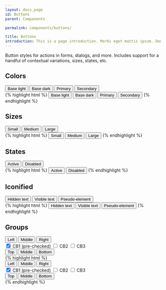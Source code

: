 ```yaml
---
layout: docs_page
id: Buttons
parent: Components

permalink: components/buttons/

title: Buttons
introduction: This is a page introduction. Morbi eget mattis ipsum. Donec massa nibh, bibendum at sit amet ipsum.
---
```


Button styles for actions in forms, dialogs, and more. Includes support for a handful of contextual variations, sizes, states, etc.

## Colors

<div class="demo-example">
  <button class="button button--base-light" type="button"><span>Base light</span></button>
  <button class="button button--base-dark" type="button"><span>Base dark</span></button>
  <button class="button button--primary" type="button"><span>Primary</span></button>
  <button class="button button--secondary" type="button"><span>Secondary</span></button>

  <div class="demo-example__inset">
{% highlight html %}
<button class="button button--base-light" type="button"><span>Base light</span></button>
<button class="button button--base-dark" type="button"><span>Base dark</span></button>
<button class="button button--primary" type="button"><span>Primary</span></button>
<button class="button button--secondary" type="button"><span>Secondary</span></button>
{% endhighlight %}                  
  </div>
</div>

## Sizes

<div class="demo-example">
  <button class="button button--base-light button--small" type="button"><span>Small</span></button>
  <button class="button button--base-light button--medium" type="button"><span>Medium</span></button>
  <button class="button button--base-light button--large" type="button"><span>Large</span></button>

  <div class="demo-example__inset">
{% highlight html %}
<button class="button button--base-light button--small" type="button"><span>Small</span></button>
<button class="button button--base-light button--medium" type="button"><span>Medium</span></button>
<button class="button button--base-light button--large" type="button"><span>Large</span></button>
{% endhighlight %}                  
  </div>
</div>

## States

<div class="demo-example">
  <button class="button button--base-light button--active" type="button"><span>Active</span></button>
  <button class="button button--base-light disabled" type="button"><span>Disabled</span></button>

  <div class="demo-example__inset">
{% highlight html %}
<button class="button button--base-light button--active" type="button"><span>Active</span></button>
<button class="button button--base-light disabled" type="button"><span>Disabled</span></button>
{% endhighlight %}                  
  </div>
</div>

## Iconified

<div class="demo-example">
  <button class="button button--base-light button--text-hidden" type="button"><i class="oam-ds-icon-clock"></i><span>Hidden text</span></button>
  <button class="button button--base-light" type="button"><i class="oam-ds-icon-clock"></i> <span>Visible text</span></button>
  <button class="button button--base-light button--icon" type="button"></i><span>Pseudo-element</span></button>

  <div class="demo-example__inset">
{% highlight html %}
<button class="button button--base-light button--text-hidden" type="button"><i class="oam-ds-icon-clock"></i><span>Hidden text</span></button>
<button class="button button--base-light" type="button"><i class="oam-ds-icon-clock"></i> <span>Visible text</span></button>
<button class="button button--base-light button--icon" type="button"></i><span>Pseudo-element</span></button>
{% endhighlight %}                  
  </div>
</div>

## Groups

<div class="demo-example">

  <div class="button-group button-group--horizontal" role="group" aria-label="...">
    <button class="button button--base-light button--active" type="button"><span>Left</span></button>
    <button class="button button--base-light" type="button"><span>Middle</span></button>
    <button class="button button--base-light" type="button"><span>Right</span></button>
  </div>

  <div class="button-group button-group--large button-group--horizontal">
    <label class="button button--base-light button--active" for="option-1">
      <input type="checkbox" id="option-1" checked=""> CB1 (pre-checked)
    </label>
    <label class="button button--base-light" for="option-2">
      <input type="checkbox" id="option-2"> CB2
    </label>
    <label class="button button--base-light" for="option-3">
      <input type="checkbox" id="option-3"> CB3
    </label>
  </div>

  <div class="button-group button-group--vertical" role="group" aria-label="...">
    <button class="button button--base-light" type="button"><span>Top</span></button>
    <button class="button button--base-light" type="button"><span>Middle</span></button>
    <button class="button button--base-light" type="button"><span>Bottom</span></button>
  </div>

  <div class="demo-example__inset">
{% highlight html %}
<div class="button-group button-group--horizontal" role="group" aria-label="...">
  <button class="button button--base-light button--active" type="button"><span>Left</span></button>
  <button class="button button--base-light" type="button"><span>Middle</span></button>
  <button class="button button--base-light" type="button"><span>Right</span></button>
</div>

<div class="button-group button-group--large button-group--horizontal">
  <label class="button button--base-light button--active" for="option-1">
    <input type="checkbox" id="option-1" checked=""> CB1 (pre-checked)
  </label>
  <label class="button button--base-light" for="option-2">
    <input type="checkbox" id="option-2"> CB2
  </label>
  <label class="button button--base-light" for="option-3">
    <input type="checkbox" id="option-3"> CB3
  </label>
</div>

<div class="button-group button-group--vertical" role="group" aria-label="...">
  <button class="button button--base-light" type="button"><span>Top</span></button>
  <button class="button button--base-light" type="button"><span>Middle</span></button>
  <button class="button button--base-light" type="button"><span>Bottom</span></button>
</div>
{% endhighlight %}                  
  </div>
</div>